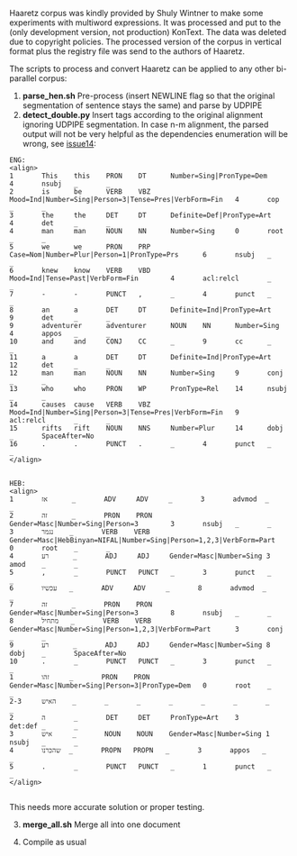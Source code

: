 Haaretz corpus was kindly provided by Shuly Wintner to make some experiments with multiword expressions.
It was processed and put to the (only development version, not production) KonText. 
The data was deleted due to copyright policies. The processed version of the corpus in vertical format plus
the registry file was send to the authors of Haaretz.

The scripts to process and convert Haaretz can be applied to any other bi-parallel corpus:
1. **parse_hen.sh** Pre-process (insert NEWLINE flag so that the original segmentation of sentence stays the same) and parse by UDPIPE
2. **detect_double.py** Insert <align> tags according to the original alignment ignoring UDPIPE segmentation. In case n-m alignment, the
parsed output will not be very helpful as the dependencies enumeration will be wrong, see [issue14](https://github.com/ufal/lindat-corpora-conversions/issues/14):
```
ENG:
<align>
1       This    this    PRON    DT      Number=Sing|PronType=Dem        4       nsubj   _       _
2       is      be      VERB    VBZ     Mood=Ind|Number=Sing|Person=3|Tense=Pres|VerbForm=Fin   4       cop     _       _
3       the     the     DET     DT      Definite=Def|PronType=Art       4       det     _       _
4       man     man     NOUN    NN      Number=Sing     0       root    _       _
5       we      we      PRON    PRP     Case=Nom|Number=Plur|Person=1|PronType=Prs      6       nsubj   _       _
6       knew    know    VERB    VBD     Mood=Ind|Tense=Past|VerbForm=Fin        4       acl:relcl       _       _
7       -       -       PUNCT   ,       _       4       punct   _       _
8       an      a       DET     DT      Definite=Ind|PronType=Art       9       det     _       _
9       adventurer      adventurer      NOUN    NN      Number=Sing     4       appos   _       _
10      and     and     CONJ    CC      _       9       cc      _       _
11      a       a       DET     DT      Definite=Ind|PronType=Art       12      det     _       _
12      man     man     NOUN    NN      Number=Sing     9       conj    _       _
13      who     who     PRON    WP      PronType=Rel    14      nsubj   _       _
14      causes  cause   VERB    VBZ     Mood=Ind|Number=Sing|Person=3|Tense=Pres|VerbForm=Fin   9       acl:relcl       _       _
15      rifts   rift    NOUN    NNS     Number=Plur     14      dobj    _       SpaceAfter=No
16      .       .       PUNCT   .       _       4       punct   _       _
</align>


HEB:
<align>
1       אז      _       ADV     ADV     _       3       advmod  _       _
2       זה      _       PRON    PRON    Gender=Masc|Number=Sing|Person=3        3       nsubj   _       _
3       נגמר    _       VERB    VERB    Gender=Masc|HebBinyan=NIFAL|Number=Sing|Person=1,2,3|VerbForm=Part      0       root    _       _
4       רע      _       ADJ     ADJ     Gender=Masc|Number=Sing 3       amod    _       _
5       ,       _       PUNCT   PUNCT   _       3       punct   _       _
6       עכשיו   _       ADV     ADV     _       8       advmod  _       _
7       זה      _       PRON    PRON    Gender=Masc|Number=Sing|Person=3        8       nsubj   _       _
8       מתחיל   _       VERB    VERB    Gender=Masc|Number=Sing|Person=1,2,3|VerbForm=Part      3       conj    _       _
9       רע      _       ADJ     ADJ     Gender=Masc|Number=Sing 8       dobj    _       SpaceAfter=No
10      .       _       PUNCT   PUNCT   _       3       punct   _       _
1       זהו     _       PRON    PRON    Gender=Masc|Number=Sing|Person=3|PronType=Dem   0       root    _       _
2-3     האיש    _       _       _       _       _       _       _       _
2       ה       _       DET     DET     PronType=Art    3       det:def _       _
3       איש     _       NOUN    NOUN    Gender=Masc|Number=Sing 1       nsubj   _       _
4       שהכרנו  _       PROPN   PROPN   _       3       appos   _       _
5       .       _       PUNCT   PUNCT   _       1       punct   _       _
</align>


``` 
This needs more accurate solution or proper testing.

3. **merge_all.sh** Merge all into one document

4. Compile as usual


